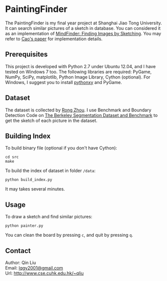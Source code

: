 PaintingFinder
==============

The PaintingFinder is my final year project at Shanghai Jiao Tong University. It can search similar pictures of a sketch in database. You can considered it as an implementation of [MindFinder: Finding Images by Sketching](http://research.microsoft.com/en-us/projects/mindfinder/). You may refer to [Cao's paper][1] for implementation details.

Prerequisites
-------------

This project is developed with Python 2.7 under Ubuntu 12.04, and I have tested on Windows 7 too. The following libraries are required: PyGame, NumPy, SciPy, matplotlib, Python Image Library, Cython (optional). For Windows, I suggest you to install [pythonxy](http://code.google.com/p/pythonxy/) and PyGame.

Dataset
-------

The dataset is collected by [Rong Zhou](http://bcmi.sjtu.edu.cn/~zhourong/). I use Benchmark and Boundary Detection Code on [The Berkeley Segmentation Dataset and Benchmark](http://www.eecs.berkeley.edu/Research/Projects/CS/vision/grouping/segbench/) to get the sketch of each picture in the dataset.

Building Index
--------------

To build binary file (optional if you don't have Cython):

    cd src
    make

To build the index of dataset in folder `/data`:

    python build_index.py

It may takes several minutes.

Usage
-----

To draw a sketch and find similar pictures:

    python painter.py

You can clean the board by pressing `c`, and quit by pressing `q`.

Contact
-------

Author: Qin Liu  
Email: lqgy2001@gmail.com  
Url: http://www.cse.cuhk.edu.hk/~qliu

[1]: http://research.microsoft.com/apps/pubs/?id=149199 "Yang Cao, Changhu Wang, Liqing Zhang, and Lei Zhang, Edgel Inverted Index for Large-Scale Sketch-based Image Search, in CVPR 2011."

